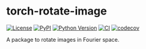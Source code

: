 # torch-rotate-image

[![License](https://img.shields.io/pypi/l/torch-rotate-image.svg?color=green)](https://github.com/teamtomo/torch-rotate-image/raw/main/LICENSE)
[![PyPI](https://img.shields.io/pypi/v/torch-rotate-image.svg?color=green)](https://pypi.org/project/torch-rotate-image)
[![Python Version](https://img.shields.io/pypi/pyversions/torch-rotate-image.svg?color=green)](https://python.org)
[![CI](https://github.com/teamtomo/torch-rotate-image/actions/workflows/ci.yml/badge.svg)](https://github.com/teamtomo/torch-rotate-image/actions/workflows/ci.yml)
[![codecov](https://codecov.io/gh/teamtomo/torch-rotate-image/branch/main/graph/badge.svg)](https://codecov.io/gh/teamtomo/torch-rotate-image)

A package to rotate images in Fourier space.
